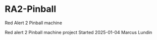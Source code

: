 # RA2-Pinball
Red Alert 2 Pinball machine

Red alert 2 Pinball machine project
Started 2025-01-04
Marcus Lundin